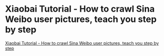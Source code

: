 # Xiaobai Tutorial - How to crawl Sina Weibo user pictures, teach you step by step
[Xiaobai Tutorial - How to crawl Sina Weibo user pictures, teach you step by step](https://aiwithcloud.com/2022/09/19/xiaobai_tutorial___how_to_crawl_sina_weibo_user_pictures_teach_you_step_by_step/)
